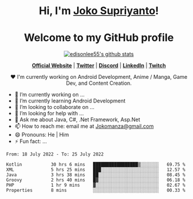<h1 align="center">Hi, I'm <a href="https://www.google.com">Joko Supriyanto</a>!</h1>
<h1 align="center">Welcome to my GitHub profile</h1>

<p align="center">
  <a href="https://github.com/jokomanza"><img src="https://github-readme-stats.vercel.app/api?username=jokomanza&hide_border=true&show_icons=true" alt="edisonlee55's github stats"></a>
</p>

<p align="center">
  <strong><a href="https://www.google.com">Official Website</a></strong> |
  <strong><a href="https://twitter.com/jokomanza">Twitter</a></strong> |
  <strong><a href="https://discord.gg/nYXzaUS">Discord</a></strong> |
  <strong><a href="https://www.linkedin.com/in/jokomanza">LinkedIn</a></strong> |
  <strong><a href="https://www.twitch.tv/jokomanza">Twitch</a></strong>
</p>

<p align="center">❤ I'm currently working on Android Development, Anime / Manga, Game Dev, and Content Creation.</p>

- 🔭 I’m currently working on ...
- 🌱 I’m currently learning Android Development
- 👯 I’m looking to collaborate on ...
- 🤔 I’m looking for help with ...
- 💬 Ask me about Java, C#, .Net Framework, Asp.Net
- 📫 How to reach me: email me at Jokomanza@gmail.com
- 😄 Pronouns: He | Him
- ⚡ Fun fact: ...

<!--START_SECTION:waka-->

```text
From: 18 July 2022 - To: 25 July 2022

Kotlin           30 hrs 6 mins   █████████████████▒░░░░░░░   69.75 %
XML              5 hrs 25 mins   ███░░░░░░░░░░░░░░░░░░░░░░   12.57 %
Java             3 hrs 38 mins   ██░░░░░░░░░░░░░░░░░░░░░░░   08.45 %
Groovy           2 hrs 40 mins   █▓░░░░░░░░░░░░░░░░░░░░░░░   06.18 %
PHP              1 hr 9 mins     ▓░░░░░░░░░░░░░░░░░░░░░░░░   02.67 %
Properties       8 mins          ░░░░░░░░░░░░░░░░░░░░░░░░░   00.33 %
```

<!--END_SECTION:waka-->
